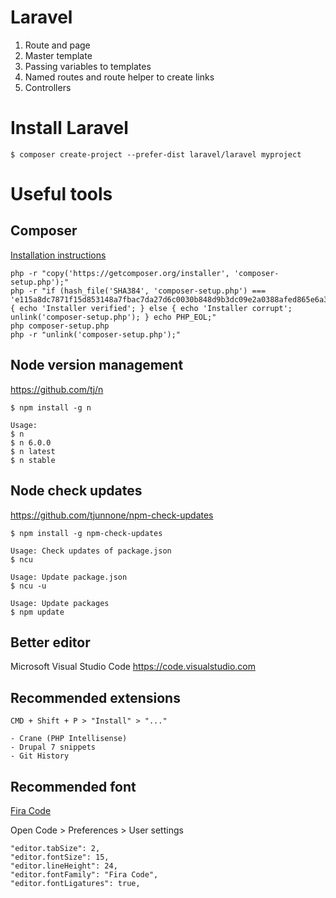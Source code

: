 # Laravel
1. Route and page
2. Master template
3. Passing variables to templates
4. Named routes and route helper to create links
5. Controllers


# Install Laravel
```Shell
$ composer create-project --prefer-dist laravel/laravel myproject
```

# Useful tools

## Composer
[Installation instructions](https://getcomposer.org/download/)
```Shell
php -r "copy('https://getcomposer.org/installer', 'composer-setup.php');"
php -r "if (hash_file('SHA384', 'composer-setup.php') === 'e115a8dc7871f15d853148a7fbac7da27d6c0030b848d9b3dc09e2a0388afed865e6a3d6b3c0fad45c48e2b5fc1196ae') { echo 'Installer verified'; } else { echo 'Installer corrupt'; unlink('composer-setup.php'); } echo PHP_EOL;"
php composer-setup.php
php -r "unlink('composer-setup.php');"
```

## Node version management
https://github.com/tj/n
```Shell
$ npm install -g n

Usage:
$ n
$ n 6.0.0
$ n latest
$ n stable
```

## Node check updates
https://github.com/tjunnone/npm-check-updates
```Shell
$ npm install -g npm-check-updates

Usage: Check updates of package.json
$ ncu

Usage: Update package.json
$ ncu -u

Usage: Update packages
$ npm update
```

## Better editor
Microsoft Visual Studio Code
https://code.visualstudio.com

## Recommended extensions
```
CMD + Shift + P > "Install" > "..."

- Crane (PHP Intellisense)
- Drupal 7 snippets
- Git History
```

## Recommended font

[Fira Code](https://github.com/tonsky/FiraCode)

Open Code > Preferences > User settings
```
"editor.tabSize": 2,
"editor.fontSize": 15,
"editor.lineHeight": 24,
"editor.fontFamily": "Fira Code",
"editor.fontLigatures": true,
```